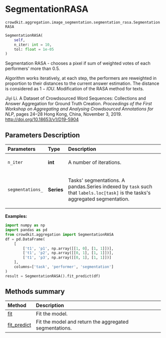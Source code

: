 # SegmentationRASA
`crowdkit.aggregation.image_segmentation.segmentation_rasa.SegmentationRASA`

```python
SegmentationRASA(
    self,
    n_iter: int = 10,
    tol: float = 1e-05
)
```

Segmentation RASA - chooses a pixel if sum of weighted votes of each performers' more than 0.5.


Algorithm works iteratively, at each step, the performers are reweighted in proportion to their distances
to the current answer estimation. The distance is considered as $1 - IOU$. Modification of the RASA method
for texts.

Jiyi Li.
A Dataset of Crowdsourced Word Sequences: Collections and Answer Aggregation for Ground Truth Creation.
*Proceedings of the First Workshop on Aggregating and Analysing Crowdsourced Annotations for NLP*,
pages 24–28 Hong Kong, China, November 3, 2019.
<http://doi.org/10.18653/v1/D19-5904>

## Parameters Description

| Parameters | Type | Description |
| :----------| :----| :-----------|
`n_iter`|**int**|<p>A number of iterations.</p>
`segmentations_`|**Series**|<p>Tasks&#x27; segmentations. A pandas.Series indexed by `task` such that `labels.loc[task]` is the tasks&#x27;s aggregated segmentation.</p>

**Examples:**

```python
import numpy as np
import pandas as pd
from crowdkit.aggregation import SegmentationRASA
df = pd.DataFrame(
    [
        ['t1', 'p1', np.array([[1, 0], [1, 1]])],
        ['t1', 'p2', np.array([[0, 1], [1, 1]])],
        ['t1', 'p3', np.array([[0, 1], [1, 1]])]
    ],
    columns=['task', 'performer', 'segmentation']
)
result = SegmentationRASA().fit_predict(df)
```
## Methods summary

| Method | Description |
| :------| :-----------|
[fit](crowdkit.aggregation.image_segmentation.segmentation_rasa.SegmentationRASA.fit.md)| Fit the model.
[fit_predict](crowdkit.aggregation.image_segmentation.segmentation_rasa.SegmentationRASA.fit_predict.md)| Fit the model and return the aggregated segmentations.
